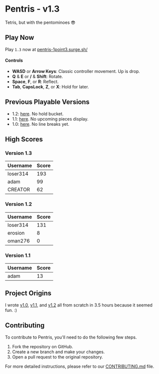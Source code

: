 # Pentris - v1.3

Tetris, but with the pentominoes 😎

## Play Now

Play `1.3` now at [pentris-1point3.surge.sh/](https://pentris-1point3.surge.sh/)

#### Controls

- **WASD** or **Arrow Keys**: Classic controller movement. Up is drop.
- **Q** & **E** or **/** & **Shift**: Rotate.
- **Space**, **F**, or **R**: Reflect.
- **Tab**, **CapsLock**, **Z**, or **X**: Hold for later.

## Previous Playable Versions

- 1.2: [here](https://pentris-1point2.surge.sh/). No hold bucket.
- 1.1: [here](https://pentris-1point1.surge.sh/). No upcoming pieces display.
- 1.0: [here](https://pentris-1point0.surge.sh/). No line breaks yet.

## High Scores

### Version 1.3

| Username | Score |
| -------- | ----- |
| loser314 | 193   |
| adam     | 99    |
| CREATOR  | 62    |

### Version 1.2

| Username | Score |
| -------- | ----- |
| loser314 | 131   |
| erosion  | 8     |
| oman276  | 0     |

### Version 1.1

| Username | Score |
| -------- | ----- |
| adam     | 13    |

## Project Origins

I wrote [v1.0](https://pentris-1point0.surge.sh/), [v1.1](https://pentris-1point1.surge.sh/), and [v1.2](https://pentris-1point2.surge.sh/) all from scratch in 3.5 hours because it seemed fun. :)

## Contributing

To contribute to Pentris, you'll need to do the following few steps.

1. Fork the repository on GitHub.
2. Create a new branch and make your changes.
3. Open a pull request to the original repository.

For more detailed instructions, please refer to our [CONTRIBUTING.md](CONTRIBUTING.md) file.
